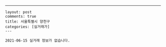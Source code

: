 ---
    layout: post
    comments: true
    title: 서울특별시 양천구
    categories: [실거래가]
    ---

    2021-06-15 실거래 정보가 없습니다.

    
